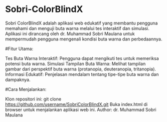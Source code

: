 # Sobri-ColorBlindX
Sobri ColorBlindX adalah aplikasi web edukatif yang membantu pengguna memahami dan menguji buta warna melalui tes interaktif dan simulasi. Aplikasi ini dirancang oleh dr. Muhammad Sobri Maulana untuk mempermudah pengguna mengenali kondisi buta warna dan perbedaannya.

#Fitur Utama:

Tes Buta Warna Interaktif: Pengguna dapat mengikuti tes untuk memeriksa potensi buta warna.
Simulasi Tampilan Buta Warna: Melihat tampilan gambar dari perspektif buta warna (protanopia, deuteranopia, tritanopia).
Informasi Edukatif: Penjelasan mendalam tentang tipe-tipe buta warna dan dampaknya.

#Cara Menjalankan:

Klon repositori ini: git clone https://github.com/username/SobriColorBlindX.git
Buka index.html di browser untuk menjalankan aplikasi web ini.
Author: dr. Muhammad Sobri Maulana
